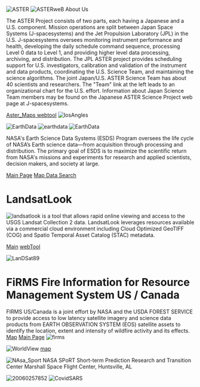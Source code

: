 ![ASTER](https://asterweb.jpl.nasa.gov/images/aster_logo.jpg)
![ASTERweB](https://pbs.twimg.com/media/GWkwdl5aAAAnSa8?format=jpg&name=large)
About Us

The ASTER Project consists of two parts, each having a Japanese and a U.S. component. Mission operations are split between Japan Space Systems (J-spacesystems) and the Jet Propulsion Laboratory (JPL) in the U.S. J-spacesystems oversees monitoring instrument performance and health, developing the daily schedule command sequence, processing Level 0 data to Level 1, and providing higher level data processing, archiving, and distribution. The JPL ASTER project provides scheduling support for U.S. investigators, calibration and validation of the instrument and data products, coordinating the U.S. Science Team, and maintaining the science algorithms. The joint Japan/U.S. ASTER Science Team has about 40 scientists and researchers. The "Team" link at the left leads to an organizational chart for the U.S. effort. Information about Japan Science Team members may be found on the Japanese ASTER Science Project web page at J-spacesystems.


[Aster_Maps webtool](https://asterweb.jpl.nasa.gov/map/)
![losAngles](https://pbs.twimg.com/media/GWkxc3WacAAjUPe?format=jpg&name=4096x4096)

![EarthData](https://www.earthdata.nasa.gov/s3fs-public/earthdata-oaos-logo-hover.png)
![earthdata](https://pbs.twimg.com/media/GWkzbKAbQAE2qC8?format=jpg&name=large)
![EarthData](https://pbs.twimg.com/media/GWkzk4LbEAA2Aoh?format=jpg&name=large)

NASA's Earth Science Data Systems (ESDS) Program oversees the life cycle of NASA’s Earth science data—from acquisition through processing and distribution. The primary goal of ESDS is to maximize the scientific return from NASA's missions and experiments for research and applied scientists, decision makers, and society at large.

[Main Page](https://www.earthdata.nasa.gov/) [Map Data Search](https://search.earthdata.nasa.gov/search)


# LandsatLook
![landsatlook](https://pbs.twimg.com/media/GWk24dqX0AA8d1k?format=jpg&name=large)
 is a tool that allows rapid online viewing and access to the USGS Landsat Collection 2 data. LandsatLook leverages resources available via a commercial cloud environment including Cloud Optimized GeoTIFF (COG) and Spatio Temporal Asset Catalog (STAC) metadata.

 [Main](https://landsatlook.usgs.gov/) [webTool](https://landsatlook.usgs.gov/explore?sat=LANDSAT_9%7CLANDSAT_8)

 ![LanDSat89](https://pbs.twimg.com/media/GWk4Ma9bYAAQJOm?format=jpg&name=large)


# FiRMS Fire Information for Resource Management System US / Canada
FIRMS US/Canada is a joint effort by NASA and the USDA FOREST SERVICE to provide access to low latency satellite imagery and science data products from EARTH OBSERVATION SYSTEM (EOS) satellite assets to identify the location, extent and intensity of wildfire activity and its effects.
[Map](https://firms.modaps.eosdis.nasa.gov/usfs/map/#d:24hrs,24hrs;l:fires_all,active-ca,active-usa,fire-perimeter,noaa-fire-watch,noaa-red-flag,countries,landsat_human,firefly;@-115.9,35.6,6.6z) [Main Page](https://firms.modaps.eosdis.nasa.gov/usfs/)
![firms](https://pbs.twimg.com/media/GS9bPEqbIAQJRq8?format=jpg&name=large)


![WorldView](https://pbs.twimg.com/media/GWk6WQFaUAElL65?format=jpg&name=large)
[map](https://worldview.earthdata.nasa.gov/?v=-163.47461482985875,-64.47056050630799,104.01605367392777,67.18500289789945&z=2&e=true&efs=true&efa=false&efd=2024-05-06,2024-09-03&efc=dustHaze,manmade,seaLakeIce,severeStorms,snow,volcanoes,waterColor,wildfires&l=Reference_Labels_15m(hidden),Reference_Features_15m(hidden),Coastlines_15m,BlueMarble_NextGeneration,VIIRS_NOAA21_CorrectedReflectance_TrueColor(hidden),VIIRS_NOAA20_CorrectedReflectance_TrueColor(hidden),VIIRS_SNPP_CorrectedReflectance_TrueColor(hidden),MODIS_Aqua_CorrectedReflectance_TrueColor(hidden),MODIS_Terra_CorrectedReflectance_TrueColor&lg=true&tr=worldview_intro&t=2024-09-03-T18%3A12%3A41Z) 

![NAsa_Sport](https://weather.ndc.nasa.gov/sport/images/sportLogoHQ.png)
NASA SPoRT
Short-term Prediction Research and Transition Center
Marshall Space Flight Center, Huntsville, AL

 ![20060257852](https://pbs.twimg.com/media/GILy46BawAAT5XP?format=jpg&name=large)
 ![CovidSARS](https://pbs.twimg.com/media/GILy5yQbIAAXGiB?format=jpg&name=large)
